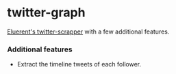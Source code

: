 # twitter-graph

[Eluerent's twitter-scrapper](https://github.com/eleurent/twitter-graph) with a few additional features.

### Additional features 
* Extract the timeline tweets of each follower. 
